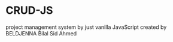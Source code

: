 # CRUD-JS
project management system by just vanilla JavaScript
created by BELDJENNA Bilal Sid Ahmed
